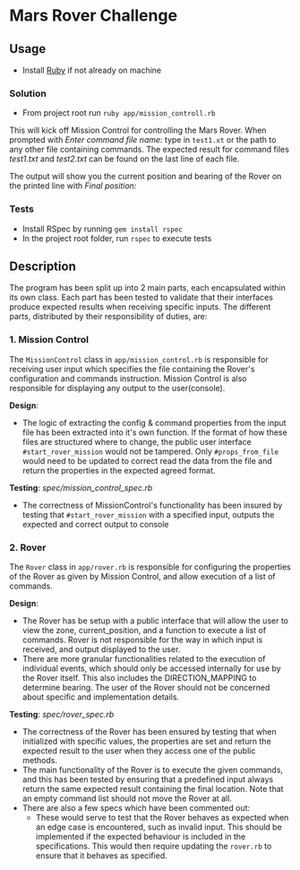 # Mars Rover Challenge

## Usage
- Install [Ruby](https://www.ruby-lang.org/en/downloads/) if not already on
  machine

### Solution
- From project root run `ruby app/mission_controll.rb`

This will kick off Mission Control for controlling the Mars Rover.
When prompted with _Enter command file name:_ type in `test1.xt` or the path to
any other file containing commands. The expected result for command files
_test1.txt_ and _test2.txt_ can be found on the last line of each file.

The output will show you the current position and bearing of the Rover on the
printed line with _Final position:_

### Tests
- Install RSpec by running `gem install rspec`
- In the project root folder, run `rspec` to execute tests

## Description
The program has been split up into 2 main parts, each encapsulated within its
own class. Each part has been tested to validate that their interfaces produce
expected results when receiving specific inputs.
The different parts, distributed by their responsibility of duties,
are:

### 1. Mission Control
The `MissionControl` class in `app/mission_control.rb` is responsible for receiving
user input which specifies the file containing the Rover's configuration and
commands instruction.
Mission Control is also responsible for displaying any output to the
user(console).

**Design**:
- The logic of extracting the config & command properties from the input file has
  been extracted into it's own function. If the format of how these files are
  structured where to change, the public user interface `#start_rover_mission`
  would not be tampered. Only `#props_from_file` would need to be updated to
  correct read the data from the file and return the properties in the expected
  agreed format.

**Testing**: _spec/mission_control_spec.rb_
- The correctness of MissionControl's functionality has been insured by testing
  that `#start_rover_mission` with a specified input, outputs the expected and correct output to console

### 2. Rover
The `Rover` class in `app/rover.rb` is responsible for configuring the
properties of the Rover as given by Mission Control, and allow execution of a
list of commands.

**Design**:
- The Rover has be setup with a public interface that will allow the user to view
  the zone, current_position, and a function to execute a list of commands.
  Rover is not responsible for the way in which input is received, and output
  displayed to the user.
- There are more granular functionalities related to the execution of individual
  events, which should only be accessed internally for use by the Rover itself.
  This also includes the DIRECTION_MAPPING to determine bearing. The user of the
  Rover should not be concerned about specific and implementation details.

**Testing**: _spec/rover_spec.rb_
- The correctness of the Rover has been ensured by testing that when initialized
  with specific values, the properties are set and return the expected result to
  the user when they access one of the public methods.
- The main functionality of the Rover is to execute the given commands, and this
  has been tested by ensuring that a predefined input always return the same
  expected result containing the final location. Note that an empty command list
  should not move the Rover at all.
- There are also a few specs which have been commented out:
  - These would serve to test that the Rover behaves as expected when an
    edge case is encountered, such as invalid input. This should be implemented
    if the expected behaviour is included in the specifications. This would then
    require updating the `rover.rb` to ensure that it behaves as specified.
